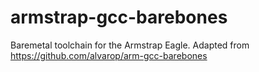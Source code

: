 # armstrap-gcc-barebones
Baremetal toolchain for the Armstrap Eagle. Adapted from https://github.com/alvarop/arm-gcc-barebones
